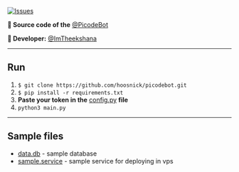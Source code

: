 <a href="https://t.me/serenecorp"><img alt="Issues" src="https://img.shields.io/badge/Telegram-2CA5E0?style=for-the-badge&logo=telegram&logoColor=white"></a>

**📒 Source code of the** [@PicodeBot](https://t.me/picode_bot)

**🧸 Developer:** [@ImTheekshana](https://t.me/Imtheekshana)
<hr>

## Run
1. `$ git clone https://github.com/hoosnick/picodebot.git`
2. `$ pip install -r requirements.txt`
3. <b>Paste your token in the</b> [config.py](https://github.com/hoosnick/picodebot/blob/b39d813e4ba9b724a77ece7be809dad26c53a56b/config.py) <b>file</b>
4. `python3 main.py`
<hr>

## Sample files
* [data.db](https://github.com/hoosnick/picodebot/blob/b39d813e4ba9b724a77ece7be809dad26c53a56b/config.py) - sample database
* [sample.service](https://github.com/hoosnick/picodebot/blob/b39d813e4ba9b724a77ece7be809dad26c53a56b/config.py) - sample service for deploying in vps
